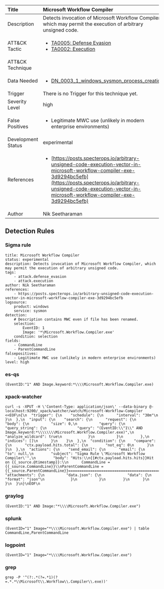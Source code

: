 | Title                | Microsoft Workflow Compiler                                                                                                                                                 |
|:---------------------|:------------------------------------------------------------------------------------------------------------------------------------------------------------|
| Description          | Detects invocation of Microsoft Workflow Compiler, which may permit the execution of arbitrary unsigned code.                                                                                                                                           |
| ATT&amp;CK Tactic    | <ul><li>[TA0005: Defense Evasion](https://attack.mitre.org/tactics/TA0005)</li><li>[TA0002: Execution](https://attack.mitre.org/tactics/TA0002)</li></ul>  |
| ATT&amp;CK Technique | <ul></ul>                             |
| Data Needed          | <ul><li>[DN_0003_1_windows_sysmon_process_creation](../Data_Needed/DN_0003_1_windows_sysmon_process_creation.md)</li></ul>                                                         |
| Trigger              |  There is no Trigger for this technique yet.  |
| Severity Level       | high                                                                                                                                                 |
| False Positives      | <ul><li>Legitimate MWC use (unlikely in modern enterprise environments)</li></ul>                                                                  |
| Development Status   | experimental                                                                                                                                                |
| References           | <ul><li>[https://posts.specterops.io/arbitrary-unsigned-code-execution-vector-in-microsoft-workflow-compiler-exe-3d9294bc5efb](https://posts.specterops.io/arbitrary-unsigned-code-execution-vector-in-microsoft-workflow-compiler-exe-3d9294bc5efb)</li></ul>                                                          |
| Author               | Nik Seetharaman                                                                                                                                                |


## Detection Rules

### Sigma rule

```
title: Microsoft Workflow Compiler
status: experimental
description: Detects invocation of Microsoft Workflow Compiler, which may permit the execution of arbitrary unsigned code.
tags:
    - attack.defense_evasion
    - attack.execution
author: Nik Seetharaman
references:
    - https://posts.specterops.io/arbitrary-unsigned-code-execution-vector-in-microsoft-workflow-compiler-exe-3d9294bc5efb
logsource:
    product: windows
    service: sysmon
detection:
    # Description contains MWC even if file has been renamed.
    selection:
        EventID: 1
        Image: '*\Microsoft.Workflow.Compiler.exe'
    condition: selection
fields:
    - CommandLine
    - ParentCommandLine
falsepositives:
    - Legitimate MWC use (unlikely in modern enterprise environments)
level: high

```




### es-qs
    
```
(EventID:"1" AND Image.keyword:*\\\\Microsoft.Workflow.Compiler.exe)
```


### xpack-watcher
    
```
curl -s -XPUT -H \'Content-Type: application/json\' --data-binary @- localhost:9200/_xpack/watcher/watch/Microsoft-Workflow-Compiler <<EOF\n{\n  "trigger": {\n    "schedule": {\n      "interval": "30m"\n    }\n  },\n  "input": {\n    "search": {\n      "request": {\n        "body": {\n          "size": 0,\n          "query": {\n            "query_string": {\n              "query": "(EventID:\\"1\\" AND Image.keyword:*\\\\\\\\Microsoft.Workflow.Compiler.exe)",\n              "analyze_wildcard": true\n            }\n          }\n        },\n        "indices": []\n      }\n    }\n  },\n  "condition": {\n    "compare": {\n      "ctx.payload.hits.total": {\n        "not_eq": 0\n      }\n    }\n  },\n  "actions": {\n    "send_email": {\n      "email": {\n        "to": null,\n        "subject": "Sigma Rule \'Microsoft Workflow Compiler\'",\n        "body": "Hits:\\n{{#ctx.payload.hits.hits}}Hit on {{_source.@timestamp}}:\\n      CommandLine = {{_source.CommandLine}}\\nParentCommandLine = {{_source.ParentCommandLine}}================================================================================\\n{{/ctx.payload.hits.hits}}",\n        "attachments": {\n          "data.json": {\n            "data": {\n              "format": "json"\n            }\n          }\n        }\n      }\n    }\n  }\n}\nEOF\n
```


### graylog
    
```
(EventID:"1" AND Image:"*\\\\Microsoft.Workflow.Compiler.exe")
```


### splunk
    
```
(EventID="1" Image="*\\\\Microsoft.Workflow.Compiler.exe") | table CommandLine,ParentCommandLine
```


### logpoint
    
```
(EventID="1" Image="*\\\\Microsoft.Workflow.Compiler.exe")
```


### grep
    
```
grep -P '^(?:.*(?=.*1)(?=.*.*\\Microsoft\\.Workflow\\.Compiler\\.exe))'
```


